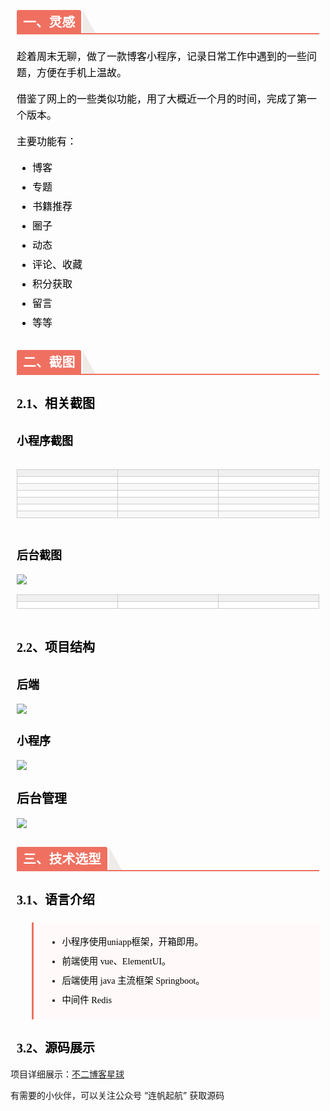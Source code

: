<section id="nice" data-tool="mdnice编辑器" data-website="https://www.mdnice.com" style="font-size: 16px; color: black; padding: 0 10px; line-height: 1.6; word-spacing: 0px; letter-spacing: 0px; word-break: break-word; word-wrap: break-word; text-align: left; font-family: Optima-Regular, Optima, PingFangSC-light, PingFangTC-light, 'PingFang SC', Cambria, Cochin, Georgia, Times, 'Times New Roman', serif;"><h2 data-tool="mdnice编辑器" style="margin-top: 30px; margin-bottom: 15px; padding: 0px; font-weight: bold; color: black; border-bottom: 2px solid rgb(239, 112, 96); font-size: 1.3em;"><span class="prefix" style="display: none;"></span><span class="content" style="display: inline-block; font-weight: bold; background: rgb(239, 112, 96); color: #ffffff; padding: 3px 10px 1px; border-top-right-radius: 3px; border-top-left-radius: 3px; margin-right: 3px;">一、灵感</span><span class="suffix"></span><span style="display: inline-block; vertical-align: bottom; border-bottom: 36px solid #efebe9; border-right: 20px solid transparent;"> </span></h2>
<p data-tool="mdnice编辑器" style="font-size: 16px; padding-top: 8px; padding-bottom: 8px; margin: 0; line-height: 26px; color: black;">趁着周末无聊，做了一款博客小程序，记录日常工作中遇到的一些问题，方便在手机上温故。</p>
<p data-tool="mdnice编辑器" style="font-size: 16px; padding-top: 8px; padding-bottom: 8px; margin: 0; line-height: 26px; color: black;">借鉴了网上的一些类似功能，用了大概近一个月的时间，完成了第一个版本。</p>
<p data-tool="mdnice编辑器" style="font-size: 16px; padding-top: 8px; padding-bottom: 8px; margin: 0; line-height: 26px; color: black;">主要功能有：</p>
<ul data-tool="mdnice编辑器" style="margin-top: 8px; margin-bottom: 8px; padding-left: 25px; color: black; list-style-type: disc;">
<li><section style="margin-top: 5px; margin-bottom: 5px; line-height: 26px; text-align: left; color: rgb(1,1,1); font-weight: 500;">博客</section></li><li><section style="margin-top: 5px; margin-bottom: 5px; line-height: 26px; text-align: left; color: rgb(1,1,1); font-weight: 500;">专题</section></li><li><section style="margin-top: 5px; margin-bottom: 5px; line-height: 26px; text-align: left; color: rgb(1,1,1); font-weight: 500;">书籍推荐</section></li><li><section style="margin-top: 5px; margin-bottom: 5px; line-height: 26px; text-align: left; color: rgb(1,1,1); font-weight: 500;">圈子</section></li><li><section style="margin-top: 5px; margin-bottom: 5px; line-height: 26px; text-align: left; color: rgb(1,1,1); font-weight: 500;">动态</section></li><li><section style="margin-top: 5px; margin-bottom: 5px; line-height: 26px; text-align: left; color: rgb(1,1,1); font-weight: 500;">评论、收藏</section></li><li><section style="margin-top: 5px; margin-bottom: 5px; line-height: 26px; text-align: left; color: rgb(1,1,1); font-weight: 500;">积分获取</section></li><li><section style="margin-top: 5px; margin-bottom: 5px; line-height: 26px; text-align: left; color: rgb(1,1,1); font-weight: 500;">留言</section></li><li><section style="margin-top: 5px; margin-bottom: 5px; line-height: 26px; text-align: left; color: rgb(1,1,1); font-weight: 500;">等等</section></li></ul>
<h2 data-tool="mdnice编辑器" style="margin-top: 30px; margin-bottom: 15px; padding: 0px; font-weight: bold; color: black; border-bottom: 2px solid rgb(239, 112, 96); font-size: 1.3em;"><span class="prefix" style="display: none;"></span><span class="content" style="display: inline-block; font-weight: bold; background: rgb(239, 112, 96); color: #ffffff; padding: 3px 10px 1px; border-top-right-radius: 3px; border-top-left-radius: 3px; margin-right: 3px;">二、截图</span><span class="suffix"></span><span style="display: inline-block; vertical-align: bottom; border-bottom: 36px solid #efebe9; border-right: 20px solid transparent;"> </span></h2>
<h3 data-tool="mdnice编辑器" style="margin-top: 30px; margin-bottom: 15px; padding: 0px; font-weight: bold; color: black; font-size: 20px;"><span class="prefix" style="display: none;"></span><span class="content">2.1、相关截图</span><span class="suffix" style="display: none;"></span></h3>
<h4 data-tool="mdnice编辑器" style="margin-top: 30px; margin-bottom: 15px; padding: 0px; font-weight: bold; color: black; font-size: 18px;"><span class="prefix" style="display: none;"></span><span class="content">小程序截图</span><span class="suffix" style="display: none;"></span></h4>
<section class="table-container" data-tool="mdnice编辑器" style="overflow-x: auto;"><table style="display: table; text-align: left;">
<thead>
<tr style="border: 0; border-top: 1px solid #ccc; background-color: white;">
<th style="font-size: 16px; border: 1px solid #ccc; padding: 5px 10px; font-weight: bold; background-color: #f0f0f0; min-width: 85px; text-align: center;"></th>
<th style="font-size: 16px; border: 1px solid #ccc; padding: 5px 10px; font-weight: bold; background-color: #f0f0f0; min-width: 85px; text-align: center;"></th>
<th style="font-size: 16px; border: 1px solid #ccc; padding: 5px 10px; font-weight: bold; background-color: #f0f0f0; min-width: 85px; text-align: center;"></th>
</tr>
</thead>
<tbody style="border: 0;">
<tr style="border: 0; border-top: 1px solid #ccc; background-color: white;">
<td style="font-size: 16px; border: 1px solid #ccc; padding: 5px 10px; min-width: 85px; text-align: center;"><img src="https://files.mdnice.com/user/34411/f195899c-22a4-4d13-b10b-53c332163887.jpg" alt style="display: block; margin: 0 auto; max-width: 100%;"></td>
<td style="font-size: 16px; border: 1px solid #ccc; padding: 5px 10px; min-width: 85px; text-align: center;"><img src="https://files.mdnice.com/user/34411/2e0b6d0d-9f6c-4f52-af2f-2a9b7820a0fb.jpg" alt style="display: block; margin: 0 auto; max-width: 100%;"></td>
<td style="font-size: 16px; border: 1px solid #ccc; padding: 5px 10px; min-width: 85px; text-align: center;"><img src="https://files.mdnice.com/user/34411/7775beb8-0791-4c19-b7f1-ee7778e3fd70.jpg" alt style="display: block; margin: 0 auto; max-width: 100%;"></td>
</tr>
<tr style="border: 0; border-top: 1px solid #ccc; background-color: #F8F8F8;">
<td style="font-size: 16px; border: 1px solid #ccc; padding: 5px 10px; min-width: 85px; text-align: center;"><img src="https://files.mdnice.com/user/34411/fa471ef2-330a-47a6-93b1-14ff17623289.jpg" alt style="display: block; margin: 0 auto; max-width: 100%;"></td>
<td style="font-size: 16px; border: 1px solid #ccc; padding: 5px 10px; min-width: 85px; text-align: center;"><img src="https://files.mdnice.com/user/34411/54bc413d-4426-41ee-8639-04e93b215b33.jpg" alt style="display: block; margin: 0 auto; max-width: 100%;"></td>
<td style="font-size: 16px; border: 1px solid #ccc; padding: 5px 10px; min-width: 85px; text-align: center;"><img src="https://files.mdnice.com/user/34411/2b6a9f82-c405-4f8a-928c-9a6d09470c73.jpg" alt style="display: block; margin: 0 auto; max-width: 100%;"></td>
</tr>
<tr style="border: 0; border-top: 1px solid #ccc; background-color: white;">
<td style="font-size: 16px; border: 1px solid #ccc; padding: 5px 10px; min-width: 85px; text-align: center;"><img src="https://files.mdnice.com/user/34411/97404c89-1344-4378-bd0a-3a1ab4af4c16.jpg" alt style="display: block; margin: 0 auto; max-width: 100%;"></td>
<td style="font-size: 16px; border: 1px solid #ccc; padding: 5px 10px; min-width: 85px; text-align: center;"><img src="https://files.mdnice.com/user/34411/40a6e1d3-ec87-4b2a-b657-0c8ee8f2560c.jpg" alt style="display: block; margin: 0 auto; max-width: 100%;"></td>
<td style="font-size: 16px; border: 1px solid #ccc; padding: 5px 10px; min-width: 85px; text-align: center;"><img src="https://files.mdnice.com/user/34411/fb64ed6d-dcb3-4c53-b4c8-65343c2846e8.jpg" alt style="display: block; margin: 0 auto; max-width: 100%;"></td>
</tr>
<tr style="border: 0; border-top: 1px solid #ccc; background-color: #F8F8F8;">
<td style="font-size: 16px; border: 1px solid #ccc; padding: 5px 10px; min-width: 85px; text-align: center;"><img src="https://files.mdnice.com/user/34411/da21ad1f-bc75-4da1-9732-dd34eeda947b.jpg" alt style="display: block; margin: 0 auto; max-width: 100%;"></td>
<td style="font-size: 16px; border: 1px solid #ccc; padding: 5px 10px; min-width: 85px; text-align: center;"><img src="https://files.mdnice.com/user/34411/7508df19-d8e6-4eb9-bec3-2768076b2f3b.jpg" alt style="display: block; margin: 0 auto; max-width: 100%;"></td>
<td style="font-size: 16px; border: 1px solid #ccc; padding: 5px 10px; min-width: 85px; text-align: center;"><img src="https://files.mdnice.com/user/34411/d1965b8d-1c52-4880-8fff-1664bea4c9da.jpg" alt style="display: block; margin: 0 auto; max-width: 100%;"></td>
</tr>
<tr style="border: 0; border-top: 1px solid #ccc; background-color: white;">
<td style="font-size: 16px; border: 1px solid #ccc; padding: 5px 10px; min-width: 85px; text-align: center;"><img src="https://files.mdnice.com/user/34411/35e20105-6742-4cec-a92d-bd5796c1d712.jpg" alt style="display: block; margin: 0 auto; max-width: 100%;"></td>
<td style="font-size: 16px; border: 1px solid #ccc; padding: 5px 10px; min-width: 85px; text-align: center;"><img src="https://files.mdnice.com/user/34411/891f901b-0e7b-48ba-b3cc-ae358a267d13.jpg" alt style="display: block; margin: 0 auto; max-width: 100%;"></td>
<td style="font-size: 16px; border: 1px solid #ccc; padding: 5px 10px; min-width: 85px; text-align: center;"><img src="https://files.mdnice.com/user/34411/81e27d85-fe5a-4300-a0c7-6dc02ff210e8.jpg" alt style="display: block; margin: 0 auto; max-width: 100%;"></td>
</tr>
<tr style="border: 0; border-top: 1px solid #ccc; background-color: #F8F8F8;">
<td style="font-size: 16px; border: 1px solid #ccc; padding: 5px 10px; min-width: 85px; text-align: center;"><img src="https://files.mdnice.com/user/34411/4fb97aa9-eca6-43ab-aeae-a7a52acea7a7.jpg" alt style="display: block; margin: 0 auto; max-width: 100%;"></td>
<td style="font-size: 16px; border: 1px solid #ccc; padding: 5px 10px; min-width: 85px; text-align: center;"><img src="https://files.mdnice.com/user/34411/b9eaf926-fd39-43f6-bcc8-c268c90a129c.jpg" alt style="display: block; margin: 0 auto; max-width: 100%;"></td>
<td style="font-size: 16px; border: 1px solid #ccc; padding: 5px 10px; min-width: 85px; text-align: center;"><img src="https://files.mdnice.com/user/34411/e4376495-18b6-47eb-8fee-1e03f597262d.jpg" alt style="display: block; margin: 0 auto; max-width: 100%;"></td>
</tr>
</tbody>
</table>
</section><h4 data-tool="mdnice编辑器" style="margin-top: 30px; margin-bottom: 15px; padding: 0px; font-weight: bold; color: black; font-size: 18px;"><span class="prefix" style="display: none;"></span><span class="content">后台截图</span><span class="suffix" style="display: none;"></span></h4>
<img src="https://files.mdnice.com/user/34411/f4b4bbbe-878c-4b9a-afaf-a0ffa193bb38.png" data-tool="mdnice编辑器" style="display: block; margin: 0 auto; max-width: 100%;">
<section class="table-container" data-tool="mdnice编辑器" style="overflow-x: auto;"><table style="display: table; text-align: left;">
<thead>
<tr style="border: 0; border-top: 1px solid #ccc; background-color: white;">
<th style="font-size: 16px; border: 1px solid #ccc; padding: 5px 10px; font-weight: bold; background-color: #f0f0f0; min-width: 85px; text-align: center;"></th>
<th style="font-size: 16px; border: 1px solid #ccc; padding: 5px 10px; font-weight: bold; background-color: #f0f0f0; min-width: 85px; text-align: center;"></th>
<th style="font-size: 16px; border: 1px solid #ccc; padding: 5px 10px; font-weight: bold; background-color: #f0f0f0; min-width: 85px; text-align: center;"></th>
</tr>
</thead>
<tbody style="border: 0;">
<tr style="border: 0; border-top: 1px solid #ccc; background-color: white;">
<td style="font-size: 16px; border: 1px solid #ccc; padding: 5px 10px; min-width: 85px; text-align: center;"><img src="https://files.mdnice.com/user/34411/fd64bb45-a7cc-444f-9b45-ff91e6e47a07.png" alt style="display: block; margin: 0 auto; max-width: 100%;"></td>
<td style="font-size: 16px; border: 1px solid #ccc; padding: 5px 10px; min-width: 85px; text-align: center;"><img src="https://files.mdnice.com/user/34411/aede6c5d-3a91-4567-933e-15f100e2d543.png" alt style="display: block; margin: 0 auto; max-width: 100%;"></td>
<td style="font-size: 16px; border: 1px solid #ccc; padding: 5px 10px; min-width: 85px; text-align: center;"><img src="https://files.mdnice.com/user/34411/3c5da0c1-3129-4510-96a3-6d23fdf6b368.png" alt style="display: block; margin: 0 auto; max-width: 100%;"></td>
</tr>
</tbody>
</table>
</section><h3 data-tool="mdnice编辑器" style="margin-top: 30px; margin-bottom: 15px; padding: 0px; font-weight: bold; color: black; font-size: 20px;"><span class="prefix" style="display: none;"></span><span class="content">2.2、项目结构</span><span class="suffix" style="display: none;"></span></h3>
<h4 data-tool="mdnice编辑器" style="margin-top: 30px; margin-bottom: 15px; padding: 0px; font-weight: bold; color: black; font-size: 18px;"><span class="prefix" style="display: none;"></span><span class="content">后端</span><span class="suffix" style="display: none;"></span></h4>
<img src="https://files.mdnice.com/user/34411/55e4b92b-ad18-4916-97e1-abde169bc87e.png" data-tool="mdnice编辑器" style="display: block; margin: 0 auto; max-width: 100%;">
<h4 data-tool="mdnice编辑器" style="margin-top: 30px; margin-bottom: 15px; padding: 0px; font-weight: bold; color: black; font-size: 18px;"><span class="prefix" style="display: none;"></span><span class="content">小程序</span><span class="suffix" style="display: none;"></span></h4>
<img src="https://files.mdnice.com/user/34411/ace4f480-93a6-434e-b3f0-5448decd544a.png" data-tool="mdnice编辑器" style="display: block; margin: 0 auto; max-width: 100%;">
<h3 data-tool="mdnice编辑器" style="margin-top: 30px; margin-bottom: 15px; padding: 0px; font-weight: bold; color: black; font-size: 20px;"><span class="prefix" style="display: none;"></span><span class="content">后台管理</span><span class="suffix" style="display: none;"></span></h3>
<img src="https://files.mdnice.com/user/34411/2cebe374-d15f-4076-a682-abc36db2abf5.png" data-tool="mdnice编辑器" style="display: block; margin: 0 auto; max-width: 100%;">
<h2 data-tool="mdnice编辑器" style="margin-top: 30px; margin-bottom: 15px; padding: 0px; font-weight: bold; color: black; border-bottom: 2px solid rgb(239, 112, 96); font-size: 1.3em;"><span class="prefix" style="display: none;"></span><span class="content" style="display: inline-block; font-weight: bold; background: rgb(239, 112, 96); color: #ffffff; padding: 3px 10px 1px; border-top-right-radius: 3px; border-top-left-radius: 3px; margin-right: 3px;">三、技术选型</span><span class="suffix"></span><span style="display: inline-block; vertical-align: bottom; border-bottom: 36px solid #efebe9; border-right: 20px solid transparent;"> </span></h2>
<h3 data-tool="mdnice编辑器" style="margin-top: 30px; margin-bottom: 15px; padding: 0px; font-weight: bold; color: black; font-size: 20px;"><span class="prefix" style="display: none;"></span><span class="content">3.1、语言介绍</span><span class="suffix" style="display: none;"></span></h3>
<blockquote class="multiquote-1" data-tool="mdnice编辑器" style="border: none; display: block; font-size: 0.9em; overflow: auto; overflow-scrolling: touch; border-left: 3px solid rgba(0, 0, 0, 0.4); color: #6a737d; padding-top: 10px; padding-bottom: 10px; padding-left: 20px; padding-right: 10px; margin-bottom: 20px; margin-top: 20px; border-left-color: rgb(239, 112, 96); background: #fff9f9;">
<ul style="margin-top: 8px; margin-bottom: 8px; padding-left: 25px; color: black; list-style-type: disc;">
<li><section style="margin-top: 5px; margin-bottom: 5px; line-height: 26px; text-align: left; color: rgb(1,1,1); font-weight: 500;">小程序使用uniapp框架，开箱即用。</section></li><li><section style="margin-top: 5px; margin-bottom: 5px; line-height: 26px; text-align: left; color: rgb(1,1,1); font-weight: 500;">前端使用 vue、ElementUI。</section></li><li><section style="margin-top: 5px; margin-bottom: 5px; line-height: 26px; text-align: left; color: rgb(1,1,1); font-weight: 500;">后端使用 java 主流框架 Springboot。</section></li><li><section style="margin-top: 5px; margin-bottom: 5px; line-height: 26px; text-align: left; color: rgb(1,1,1); font-weight: 500;">中间件 Redis</section></li></ul>
</blockquote>
<h3 data-tool="mdnice编辑器" style="margin-top: 30px; margin-bottom: 15px; padding: 0px; font-weight: bold; color: black; font-size: 20px;"><span class="prefix" style="display: none;"></span><span class="content">3.2、源码展示</span><span class="suffix" style="display: none;"></span></h3>
</section>

项目详细展示：<a href="https://blog.csdn.net/Always206/article/details/128456530">不二博客星球</a>

有需要的小伙伴，可以关注公众号 “连帆起航” 获取源码
